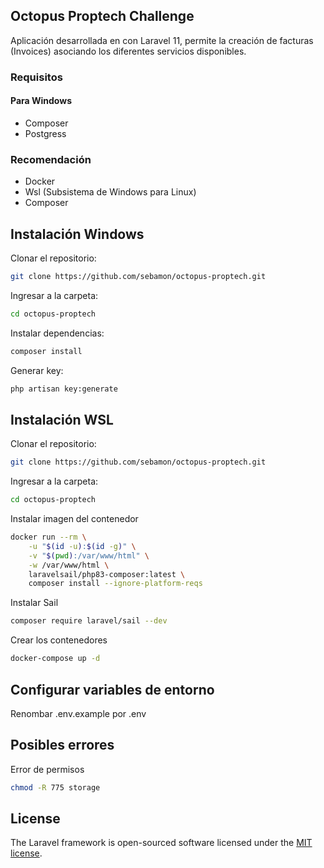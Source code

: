 ## Octopus Proptech Challenge

Aplicación desarrollada en con Laravel 11, permite la creación de facturas (Invoices) asociando los diferentes servicios disponibles.

### Requisitos


#### Para Windows
- Composer
- Postgress

### Recomendación
- Docker
- Wsl (Subsistema de Windows para Linux)
- Composer
## Instalación Windows

Clonar el repositorio:
```bash
git clone https://github.com/sebamon/octopus-proptech.git
```
Ingresar a la carpeta:
```bash
cd octopus-proptech
```
Instalar dependencias:
```bash
composer install
```
Generar key:
```bash
php artisan key:generate
```

## Instalación WSL

Clonar el repositorio:
```bash
git clone https://github.com/sebamon/octopus-proptech.git
```
Ingresar a la carpeta:
```bash
cd octopus-proptech
```
Instalar imagen del contenedor
```bash
docker run --rm \
    -u "$(id -u):$(id -g)" \
    -v "$(pwd):/var/www/html" \
    -w /var/www/html \
    laravelsail/php83-composer:latest \
    composer install --ignore-platform-reqs
```

Instalar Sail
```bash
composer require laravel/sail --dev
```

Crear los contenedores
```bash
docker-compose up -d
```

## Configurar variables de entorno

Renombar .env.example por .env

## Posibles errores

Error de permisos
```bash
chmod -R 775 storage
```


## License

The Laravel framework is open-sourced software licensed under the [MIT license](https://opensource.org/licenses/MIT).
